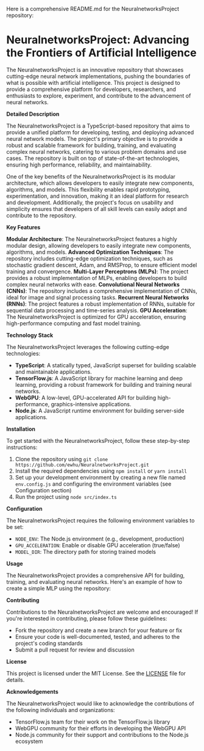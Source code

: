 Here is a comprehensive README.md for the NeuralnetworksProject repository:

**NeuralnetworksProject: Advancing the Frontiers of Artificial Intelligence**
============================================================

The NeuralnetworksProject is an innovative repository that showcases cutting-edge neural network implementations, pushing the boundaries of what is possible with artificial intelligence. This project is designed to provide a comprehensive platform for developers, researchers, and enthusiasts to explore, experiment, and contribute to the advancement of neural networks.

**Detailed Description**

The NeuralnetworksProject is a TypeScript-based repository that aims to provide a unified platform for developing, testing, and deploying advanced neural network models. The project's primary objective is to provide a robust and scalable framework for building, training, and evaluating complex neural networks, catering to various problem domains and use cases. The repository is built on top of state-of-the-art technologies, ensuring high performance, reliability, and maintainability.

One of the key benefits of the NeuralnetworksProject is its modular architecture, which allows developers to easily integrate new components, algorithms, and models. This flexibility enables rapid prototyping, experimentation, and innovation, making it an ideal platform for research and development. Additionally, the project's focus on usability and simplicity ensures that developers of all skill levels can easily adopt and contribute to the repository.

**Key Features**

 **Modular Architecture**: The NeuralnetworksProject features a highly modular design, allowing developers to easily integrate new components, algorithms, and models.
 **Advanced Optimization Techniques**: The repository includes cutting-edge optimization techniques, such as stochastic gradient descent, Adam, and RMSProp, to ensure efficient model training and convergence.
 **Multi-Layer Perceptrons (MLPs)**: The project provides a robust implementation of MLPs, enabling developers to build complex neural networks with ease.
 **Convolutional Neural Networks (CNNs)**: The repository includes a comprehensive implementation of CNNs, ideal for image and signal processing tasks.
 **Recurrent Neural Networks (RNNs)**: The project features a robust implementation of RNNs, suitable for sequential data processing and time-series analysis.
 **GPU Acceleration**: The NeuralnetworksProject is optimized for GPU acceleration, ensuring high-performance computing and fast model training.

**Technology Stack**

The NeuralnetworksProject leverages the following cutting-edge technologies:

* **TypeScript**: A statically typed, JavaScript superset for building scalable and maintainable applications.
* **TensorFlow.js**: A JavaScript library for machine learning and deep learning, providing a robust framework for building and training neural networks.
* **WebGPU**: A low-level, GPU-accelerated API for building high-performance, graphics-intensive applications.
* **Node.js**: A JavaScript runtime environment for building server-side applications.

**Installation**

To get started with the NeuralnetworksProject, follow these step-by-step instructions:

1. Clone the repository using `git clone https://github.com/ewhu/NeuralnetworksProject.git`
2. Install the required dependencies using `npm install` or `yarn install`
3. Set up your development environment by creating a new file named `env.config.js` and configuring the environment variables (see Configuration section)
4. Run the project using `node src/index.ts`

**Configuration**

The NeuralnetworksProject requires the following environment variables to be set:

* `NODE_ENV`: The Node.js environment (e.g., development, production)
* `GPU_ACCELERATION`: Enable or disable GPU acceleration (true/false)
* `MODEL_DIR`: The directory path for storing trained models

**Usage**

The NeuralnetworksProject provides a comprehensive API for building, training, and evaluating neural networks. Here's an example of how to create a simple MLP using the repository:



**Contributing**

Contributions to the NeuralnetworksProject are welcome and encouraged! If you're interested in contributing, please follow these guidelines:

* Fork the repository and create a new branch for your feature or fix
* Ensure your code is well-documented, tested, and adheres to the project's coding standards
* Submit a pull request for review and discussion

**License**

This project is licensed under the MIT License. See the [LICENSE](https://github.com/ewhu/NeuralnetworksProject/blob/main/LICENSE) file for details.

**Acknowledgements**

The NeuralnetworksProject would like to acknowledge the contributions of the following individuals and organizations:

* TensorFlow.js team for their work on the TensorFlow.js library
* WebGPU community for their efforts in developing the WebGPU API
* Node.js community for their support and contributions to the Node.js ecosystem